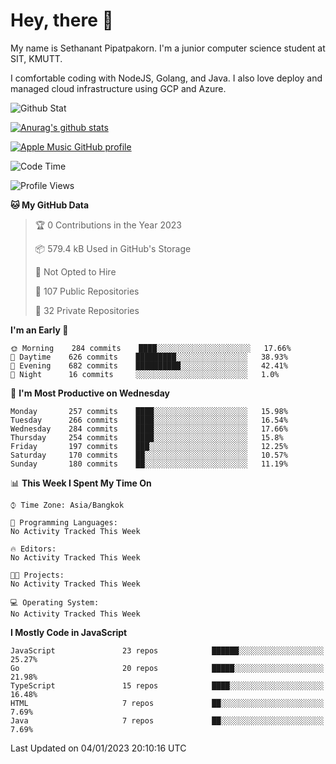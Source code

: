 # Hey, there 🙌
My name is Sethanant Pipatpakorn. I'm a junior computer science student at SIT, KMUTT.

I comfortable coding with NodeJS, Golang, and Java. I also love deploy and managed cloud infrastructure using GCP and Azure.

![Github Stat](https://github-profile-summary-cards.vercel.app/api/cards/profile-details?username=thetkpark&theme=dracula)

[![Anurag's github stats](https://github-readme-stats.vercel.app/api?username=thetkpark&count_private=true&show_icons=true&theme=tokyonight)](https://github.com/anuraghazra/github-readme-stats)

[![Apple Music GitHub profile](https://apple-music-github-profile.rayriffy.com/theme/light.svg?uid=000347.6120fcbefcb74cd59d65c108cc315787.1333)](https://github.com/rayriffy/apple-music-github-profile)

<!--START_SECTION:waka-->
![Code Time](http://img.shields.io/badge/Code%20Time-953%20hrs%203%20mins-blue)

![Profile Views](http://img.shields.io/badge/Profile%20Views-2-blue)

**🐱 My GitHub Data** 

> 🏆 0 Contributions in the Year 2023
 > 
> 📦 579.4 kB Used in GitHub's Storage 
 > 
> 🚫 Not Opted to Hire
 > 
> 📜 107 Public Repositories 
 > 
> 🔑 32 Private Repositories  
 > 
**I'm an Early 🐤** 

```text
🌞 Morning    284 commits    ████░░░░░░░░░░░░░░░░░░░░░   17.66% 
🌆 Daytime    626 commits    █████████░░░░░░░░░░░░░░░░   38.93% 
🌃 Evening    682 commits    ██████████░░░░░░░░░░░░░░░   42.41% 
🌙 Night      16 commits     ░░░░░░░░░░░░░░░░░░░░░░░░░   1.0%

```
📅 **I'm Most Productive on Wednesday** 

```text
Monday       257 commits    ████░░░░░░░░░░░░░░░░░░░░░   15.98% 
Tuesday      266 commits    ████░░░░░░░░░░░░░░░░░░░░░   16.54% 
Wednesday    284 commits    ████░░░░░░░░░░░░░░░░░░░░░   17.66% 
Thursday     254 commits    ████░░░░░░░░░░░░░░░░░░░░░   15.8% 
Friday       197 commits    ███░░░░░░░░░░░░░░░░░░░░░░   12.25% 
Saturday     170 commits    ██░░░░░░░░░░░░░░░░░░░░░░░   10.57% 
Sunday       180 commits    ██░░░░░░░░░░░░░░░░░░░░░░░   11.19%

```


📊 **This Week I Spent My Time On** 

```text
⌚︎ Time Zone: Asia/Bangkok

💬 Programming Languages: 
No Activity Tracked This Week

🔥 Editors: 
No Activity Tracked This Week

🐱‍💻 Projects: 
No Activity Tracked This Week

💻 Operating System: 
No Activity Tracked This Week

```

**I Mostly Code in JavaScript** 

```text
JavaScript               23 repos            ██████░░░░░░░░░░░░░░░░░░░   25.27% 
Go                       20 repos            █████░░░░░░░░░░░░░░░░░░░░   21.98% 
TypeScript               15 repos            ████░░░░░░░░░░░░░░░░░░░░░   16.48% 
HTML                     7 repos             ██░░░░░░░░░░░░░░░░░░░░░░░   7.69% 
Java                     7 repos             ██░░░░░░░░░░░░░░░░░░░░░░░   7.69%

```



 Last Updated on 04/01/2023 20:10:16 UTC
<!--END_SECTION:waka-->
